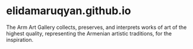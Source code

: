 # elidamaruqyan.github.io

The Arm Art Gallery collects, preserves, and interprets works of art of the highest quality, representing the Armenian artistic traditions, for the inspiration.
